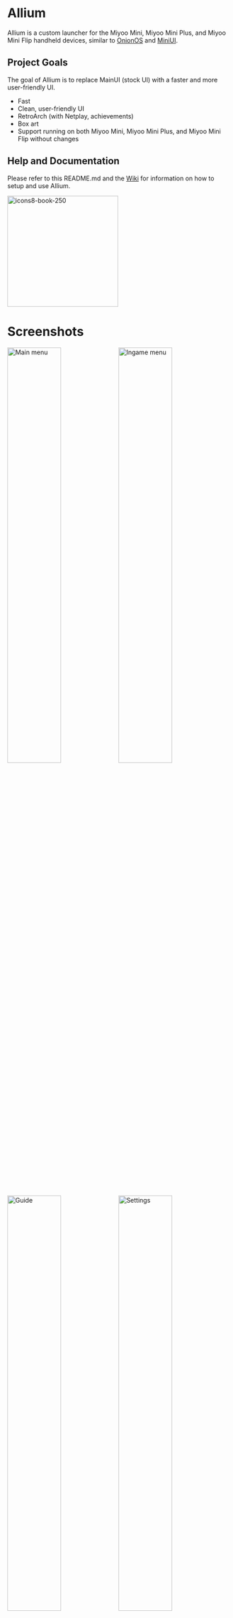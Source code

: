 # Allium

Allium is a custom launcher for the Miyoo Mini, Miyoo Mini Plus, and Miyoo Mini Flip handheld devices, similar to [OnionOS](https://github.com/OnionUI/Onion) and [MiniUI](https://github.com/shauninman/MiniUI).

## Project Goals

The goal of Allium is to replace MainUI (stock UI) with a faster and more user-friendly UI.
- Fast
- Clean, user-friendly UI
- RetroArch (with Netplay, achievements)
- Box art
- Support running on both Miyoo Mini, Miyoo Mini Plus, and Miyoo Mini Flip without changes

## Help and Documentation

Please refer to this README.md and the [Wiki](https://github.com/goweiwen/Allium/wiki) for information on how to setup and use Allium.

[<img width="250" height="250" alt="icons8-book-250" src="https://github.com/user-attachments/assets/c643a3e2-834d-4377-9b7a-0aa879e86ea7" />](https://github.com/goweiwen/Allium/wiki)


# Screenshots

<div>
    <img alt="Main menu" src="assets/screenshots/main-menu.png" width="49%">
    <img alt="Ingame menu" src="assets/screenshots/ingame-menu.png" width="49%">
    <img alt="Guide" src="assets/screenshots/guide.png" width="49%">
    <img alt="Settings" src="assets/screenshots/settings.png" width="49%">
    <img alt="Themes" src="assets/screenshots/themes.png" width="49%">
    <img alt="Localization" src="assets/screenshots/localization.png" width="49%">
</div>

## Installation

Allium supports both the Miyoo Mini, Miyoo Mini Plus,and Miyoo Mini Flip on the same SD card.

[Check out the wiki page for a more detailed set of instructions.](https://github.com/goweiwen/Allium/wiki/1.-Installation-Instructions)

### First Install
1. Format the SD card to [FAT32](https://github.com/anzz1/DotUI-X/wiki/fat32format).
2. Download the latest release and extract into your SD card. e.g. `E:/`.
3. Eject the disk (**important!**).

### Updating
1. Download the latest release and extract these folders into your SD card. e.g. `E:/`:
    - .allium
    - .tmp_update
    - Apps
    - RetroArch
3. Eject the disk (**important!**).

## Features
- Supports stock/Onion/DotUI SD card layout
- Works without configuration
- Box art (250px wide, PNG, JPG, GIF)
- Supports gameslist.xml with nested folders
- Favorites
- Recents list (sort by last played or playtime)
- Search games by name
- Activity tracker
- [RetroArch for all supported cores](https://github.com/goweiwen/Allium/wiki/Console-Mapper)
- Volume & Brightness (menu + l/r/u/d) control
- In-game menu (save & load with screenshots, reset, access RetroArch menu, [guide](https://github.com/goweiwen/Allium/wiki/In-game-Guide-Walkthrough-Reader), disk changer, quit)
- Automatic resume when powering off/on
- Suspend
- Settings page
    - WiFi (IP Address, NTP, Telnet, FTP)
    - Date, time, timezone
    - Change LCD settings
    - Customize theme colours, font
    - Change system language

## Planned Features
(roughly in order of priority)
- Theme manager
    - Built-in themes
    - Save current theme to file
    - Background images
- Activity tracker
    - Track play sessions using RTC
- Battery history
- UI improvements:
    - Folder icon
    - Volume indicator
    - Brightness indicator
    - Error toast (e.g. no core found for game)
    - Anti-aliased circles
- WiFi stuff (wifi stuff is deprioritized because I mainly carry a MM without wifi):
    - OTA update
    - Metadata/box art scraper
    - Cloud save sync
    - Seamless netplay from ingame menu

## Development

Allium comes with a simulator that can be used for development. The simulator requires SDL2 to be installed.

### Requirements
1. `make`, `cargo`, `zip`, `clang` (`libclang-dev`)
2. [SDL2](https://github.com/Rust-SDL2/rust-sdl2#sdl20-development-libraries) (optional, if simulator is not used)
3. [cross](https://github.com/cross-rs/cross): `cargo install cross --git https://github.com/cross-rs/cross` (optional, for cross-compilation)

### Architecture
Allium is split into several binaries:
- `alliumd` (daemon that handles launcher/game/menu launching, vol/brightness hotkeys, poweroff)
- `allium-launcher` (main menu, including games, recents, settings)
- `allium-menu` (ingame menu, including guide reader)
- `activity-tracker` (gui for looking at game activity/playtime)
- `screenshot`
- `say` (draws text onto the screen, using Allium's theme settings and exits)
- `show` (draws an image to screen, or darkens the screen and exits)
- `show-hotkeys` (draws a list of hotkeys onto the screen and exits)
- `myctl` (manipulates hardware like volume. This relies on the MM's proprietary libraries.)

Shared code is located in the `common` crate.

### Simulator
There is no simulator for `alliumd` (no UI, only logic).
```
# Run main menu (allium-launcher)
make simulator bin=allium-launcher

# Run ingame menu (allium-menu)
make simulator bin=allium-menu
```

### Building

Running `make` will build Allium and RetroArch, then copy the built and static files into `dist/`.
```
make all
cp -r dist/. <sdcard>
```

## Acknowledgements

Allium is only possible thanks to the Miyoo Mini community, including but not limited to:
- eggs: RetroArch port, [many code samples](https://www.dropbox.com/sh/hqcsr1h1d7f8nr3/AABtSOygIX_e4mio3rkLetWTa), answering questions on Discord
- [Onion team](https://github.com/OnionUI/Onion) (Aemiii91, Schmurtz, Totofaki, and more): Maintaining a sane-defaults RetroArch configuration, and the huge village
- kebabstorm: [Miyoo Mini resources](https://github.com/anzz1/miyoomini-resources)
- shauninman: Allium is heavily inspired by [MiniUI](https://github.com/shauninman/MiniUI)'s simplicity and clean design
- [steward-fu](https://github.com/steward-fu): miraculous DraStic port
- Early adopters and testers of Allium
- [Icons8.com](icons8.com) for the icons used in the wiki.
